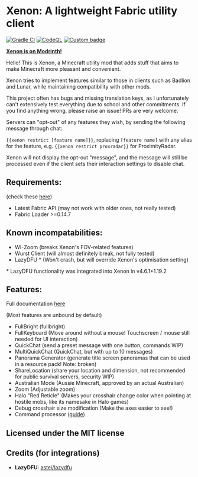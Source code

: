# Xenon: A lightweight Fabric utility client

[![Gradle CI](https://github.com/AV306/xenon/actions/workflows/gradle_ci.yml/badge.svg?branch=1.19-DEV)](https://github.com/AV306/xenon/actions/workflows/gradle_ci.yml)
[![CodeQL](https://github.com/AV306/xenon/actions/workflows/codeql-analysis.yml/badge.svg)](https://github.com/AV306/xenon/actions/workflows/codeql-analysis.yml)
[![Custom badge](https://img.shields.io/endpoint?color=3fcc98&url=https%3A%2F%2Fhits.dwyl.com%2FAV306%2Fxenon.json%3Fshow%3Dunique)]()

**[Xenon is on Modrinth!](https://modrinth.com/mod/xenon)**

Hello! This is Xenon, a Minecraft utility mod that adds stuff that aims to make Minecraft more pleasant and convenient.

Xenon tries to implement features similar to those in clients such as Badlion and Lunar, while maintaining compatibility with other mods. 

This project often has bugs and missing translation keys, as I unfortunately can't extensively test everything due to school and other commitments. If you find anything wrong, please raise an issue! PRs are very welcome.

Servers can "opt-out" of any features they wish, by sending the following message through chat:

`{{xenon restrict [feature name]}}`, replacing `[feature name]` with any alias for the feature, e.g. `{{xenon restrict proxradar}}` for ProximityRadar.

Xenon will not display the opt-out "message", and the message will still be processed even if the client sets their interaction settings to disable chat.

## Requirements:

(check these [here](https://fabricmc.net/develop))

- Latest Fabric API (may not work with older ones, not really tested)
- Fabric Loader >=0.14.7

## Known incompatabilities:

- WI-Zoom (breaks Xenon's FOV-related features)
- Wurst Client (will almost definitely break, not fully tested)
- LazyDFU * (Won't crash, but will override Xenon's optimisation setting)

\* LazyDFU functionality was integrated into Xenon in v4.6.1+1.19.2

## Features:

Full documentation [here](https://github.com/AV306/xenon/blob/1.19-DEV/FEATURES.md)

(Most features are unbound by default)

- FullBright (fullbright)
- FullKeyboard (Move around without a mouse! Touchscreen / mouse still needed for UI interaction)
- QuickChat (send a preset message with one button, commands WIP)
- MultiQuickChat (QuickChat, but with up to 10 messages)
- Panorama Generator (generate title screen panoramas that can be used in a resource pack! Note: broken)
- ShareLocation (share your location and dimension, not recommended for public survival servers, security WIP)
- Australian Mode (Aussie Minecraft, approved by an actual Australian)
- Zoom (Adjustable zoom)
- Halo "Red Reticle" (Makes your crosshair change color when pointing at hostile mobs, like its namesake in Halo games)
- Debug crosshair size modification (Make the axes easier to see!)
- Command processor ([guide](https://github.com/AV306/xenon/blob/1.19-DEV/CMD.md))

## Licensed under the MIT license

## Credits (for integrations)

- **LazyDFU**: [astei/lazydfu](https://github.com/astei/lazydfu)
